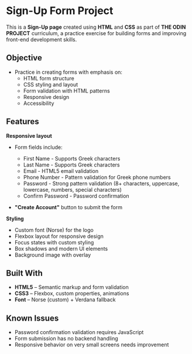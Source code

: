 # Sign-Up Form Project

This is a **Sign-Up page** created using **HTML** and **CSS** as part of **THE ODIN PROJECT** curriculum, a practice exercise for building forms and improving front-end development skills.

## Objective

- Practice in creating forms with emphasis on:
  - HTML form structure
  - CSS styling and layout
  - Form validation with HTML patterns
  - Responsive design
  - Accessibility

## Features

**Responsive layout**

- Form fields include:

  - First Name - Supports Greek characters
  - Last Name - Supports Greek characters
  - Email - HTML5 email validation
  - Phone Number - Pattern validation for Greek phone numbers
  - Password - Strong pattern validation (8+ characters, uppercase, lowercase, numbers, special characters)
  - Confirm Password - Password confirmation

- **"Create Account"** button to submit the form

**Styling**

- Custom font (Norse) for the logo
- Flexbox layout for responsive design
- Focus states with custom styling
- Box shadows and modern UI elements
- Background image with overlay

## Built With

- **HTML5** – Semantic markup and form validation
- **CSS3** – Flexbox, custom properties, animations
- **Font** – Norse (custom) + Verdana fallback

## Known Issues

- Password confirmation validation requires JavaScript
- Form submission has no backend handling
- Responsive behavior on very small screens needs improvement
